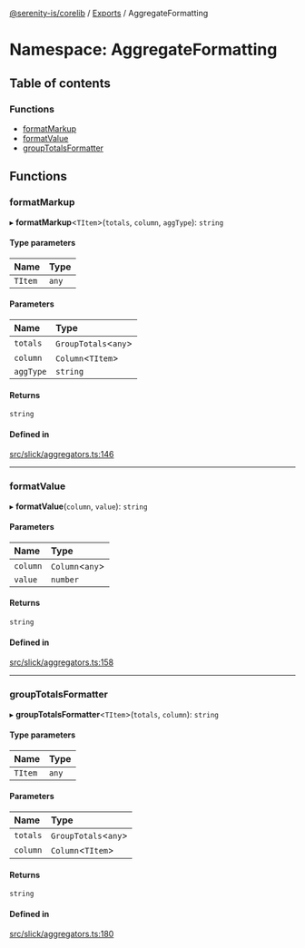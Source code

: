 [@serenity-is/corelib](../README.md) / [Exports](../modules.md) / AggregateFormatting

# Namespace: AggregateFormatting

## Table of contents

### Functions

- [formatMarkup](AggregateFormatting.md#formatmarkup)
- [formatValue](AggregateFormatting.md#formatvalue)
- [groupTotalsFormatter](AggregateFormatting.md#grouptotalsformatter)

## Functions

### formatMarkup

▸ **formatMarkup**<`TItem`\>(`totals`, `column`, `aggType`): `string`

#### Type parameters

| Name | Type |
| :------ | :------ |
| `TItem` | `any` |

#### Parameters

| Name | Type |
| :------ | :------ |
| `totals` | `GroupTotals`<`any`\> |
| `column` | `Column`<`TItem`\> |
| `aggType` | `string` |

#### Returns

`string`

#### Defined in

[src/slick/aggregators.ts:146](https://github.com/serenity-is/serenity/blob/master/packages/corelib/src/slick/aggregators.ts#L146)

___

### formatValue

▸ **formatValue**(`column`, `value`): `string`

#### Parameters

| Name | Type |
| :------ | :------ |
| `column` | `Column`<`any`\> |
| `value` | `number` |

#### Returns

`string`

#### Defined in

[src/slick/aggregators.ts:158](https://github.com/serenity-is/serenity/blob/master/packages/corelib/src/slick/aggregators.ts#L158)

___

### groupTotalsFormatter

▸ **groupTotalsFormatter**<`TItem`\>(`totals`, `column`): `string`

#### Type parameters

| Name | Type |
| :------ | :------ |
| `TItem` | `any` |

#### Parameters

| Name | Type |
| :------ | :------ |
| `totals` | `GroupTotals`<`any`\> |
| `column` | `Column`<`TItem`\> |

#### Returns

`string`

#### Defined in

[src/slick/aggregators.ts:180](https://github.com/serenity-is/serenity/blob/master/packages/corelib/src/slick/aggregators.ts#L180)
